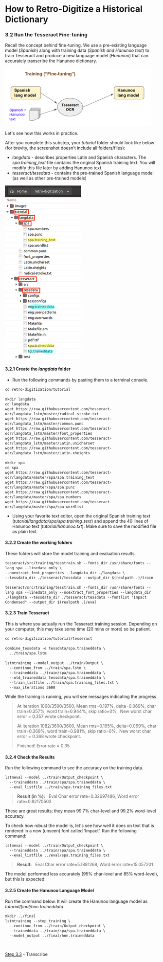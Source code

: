 # How to Retro-Digitize a Historical Dictionary

### 3.2 Run the Tesseract Fine-tuning 

Recall the concept behind fine-tuning. We use a pre-existing language model (_Spanish_) along with training data (_Spanish and Hanunoo text_) to train Tesseract and produce a new language model (_Hanunoo_) that can accurately transcribe the Hanunoo dictionary.

![Fine tuning diagram, described in previus paragraph](./images/text-capture-finetuning.png)

Let's see how this works in practice.

After you complete this substep, your _tutorial_ folder should look like below (for brevity, the screenshot doesn't include all folders/files):

 - _langdata_ - describes properties Latin and Spanish characters. The _spa.training_text_ file contains the original Spanish training text. You will modify this file later by adding Hanunoo text.
 - _tesseract/tessdata_ - contains the pre-trained Spanish language model (as well as other pre-trained models)

![Folder structure](./images/work-folder-structure.png)

#### 3.2.1 Create the _langdata_ folder

- Run the following commands by pasting them to a terminal console.

```
cd retro-digitization/tutorial

mkdir langdata
cd langdata
wget https://raw.githubusercontent.com/tesseract-ocr/langdata_lstm/master/radical-stroke.txt
wget https://raw.githubusercontent.com/tesseract-ocr/langdata_lstm/master/common.punc
wget https://raw.githubusercontent.com/tesseract-ocr/langdata_lstm/master/font_properties
wget https://raw.githubusercontent.com/tesseract-ocr/langdata_lstm/master/Latin.unicharset
wget https://raw.githubusercontent.com/tesseract-ocr/langdata_lstm/master/Latin.xheights

mkdir spa
cd spa
wget https://raw.githubusercontent.com/tesseract-ocr/langdata/master/spa/spa.training_text
wget https://raw.githubusercontent.com/tesseract-ocr/langdata/master/spa/spa.punc
wget https://raw.githubusercontent.com/tesseract-ocr/langdata/master/spa/spa.numbers
wget https://raw.githubusercontent.com/tesseract-ocr/langdata/master/spa/spa.wordlist
```

- Using your favorite text editor, open the original Spanish training text (_tutorial/langdata/spa/spa.training_text_) and append the 40 lines of Hanunoo text (_tutorial/hanunoo.txt_). Make sure to save the modified file as plain text.

#### 3.2.2 Create the working folders

These folders will store the model training and evaluation results.

```
tesseract/src/training/tesstrain.sh --fonts_dir /usr/share/fonts --lang spa --linedata_only \
--noextract_font_properties --langdata_dir ./langdata \
--tessdata_dir ./tesseract/tessdata --output_dir $(realpath .)/train

tesseract/src/training/tesstrain.sh --fonts_dir /usr/share/fonts --lang spa --linedata_only --noextract_font_properties --langdata_dir ./langdata --tessdata_dir ./tesseract/tessdata --fontlist "Impact Condensed" --output_dir $(realpath .)/eval
```

#### 3.2.3 Train Tesseract

This is where you actually run the Tesseract training session. Depending on your computer, this may take some time (20 mins or more) so be patient.

```
cd retro-digitization/tutorial/tesseract

combine_tessdata -e tessdata/spa.traineddata \
  ../train/spa.lstm

lstmtraining --model_output ../train/Output \
  --continue_from ../train/spa.lstm \
  --traineddata ../train/spa/spa.traineddata \
  --old_traineddata tessdata/spa.traineddata \
  --train_listfile ../train/spa.training_files.txt \
  --max_iterations 3600
```

While the training is running, you will see messages indicating the progress.

>At iteration 1068/3500/3500, Mean rms=0.197%, delta=0.069%, char train=0.357%, word train=0.944%, skip ratio=0%,  New worst char error = 0.357 wrote checkpoint.
>
>At iteration 1082/3600/3600, Mean rms=0.195%, delta=0.069%, char train=0.368%, word train=0.981%, skip ratio=0%,  New worst char error = 0.368 wrote checkpoint.
>
> Finished! Error rate = 0.35

#### 3.2.4 Check the Results

Run the following command to see the accuracy on the training data.
```
lstmeval --model ../train/Output_checkpoint \
  --traineddata ../train/spa/spa.traineddata \
  --eval_listfile ../train/spa.training_files.txt
```

> __Result (in %):__ &nbsp;&nbsp;Eval Char error rate=0.32697486, Word error rate=0.82170503

These are great results; they mean 99.7% char-level and 99.2% word-level accuracy.

To check how robust the model is, let's see how well it does on text that is rendered in a new (unseen) font called ‘Impact’. Run the following command:

```
lstmeval --model ../train/Output_checkpoint \
  --traineddata ../train/spa/spa.traineddata \
  --eval_listfile ../eval/spa.training_files.txt
```

> __Result:__ &nbsp;&nbsp;Eval Char error rate=5.1881268, Word error rate=15.057201

The model performed less accurately (95% char-level and 85% word-level), but this is expected.

#### 3.2.5 Create the Hanunoo Language Model

Run the command below. It will create the Hanunoo language model as _tutorial/final/hnn.traineddata_

```
mkdir ../final
lstmtraining --stop_training \
  --continue_from ../train/Output_checkpoint \
  --traineddata ../train/spa/spa.traineddata \
  --model_output ../final/hnn.traineddata
```

<br/>

[Step 3.3](./Step3.3-Transcribe.md) - Transcribe